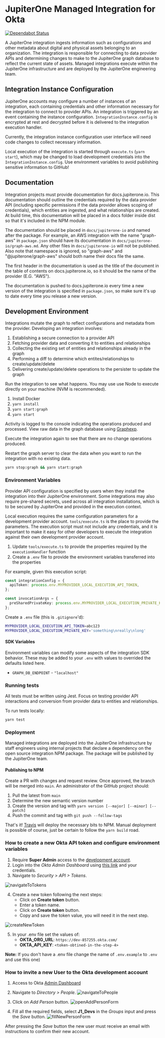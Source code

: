 # JupiterOne Managed Integration for Okta

[![Dependabot Status](https://api.dependabot.com/badges/status?host=github&repo=JupiterOne/graph-okta)](https://dependabot.com)

A JupiterOne integration ingests information such as configurations and other
metadata about digital and physical assets belonging to an organization. The
integration is responsible for connecting to data provider APIs and determining
changes to make to the JupiterOne graph database to reflect the current state of
assets. Managed integrations execute within the JupiterOne infrastructure and
are deployed by the JupiterOne engineering team.

## Integration Instance Configuration

JupiterOne accounts may configure a number of instances of an integration, each
containing credentials and other information necessary for the integration to
connect to provider APIs. An integration is triggered by an event containing the
instance configuration. `IntegrationInstance.config` is encrypted at rest and
decrypted before it is delivered to the integration execution handler.

Currently, the integration instance configuration user interface will need code
changes to collect necessary information.

Local execution of the integration is started through `execute.ts`
(`yarn start`), which may be changed to load development credentials into the
`IntegrationInstance.config`. Use environment variables to avoid publishing
sensitive information to GitHub!

## Documentation

Integration projects must provide documentation for docs.jupiterone.io. This
documentation should outline the credentials required by the data provider API
(including specific permissions if the data provider allows scoping of
credentials), which entities are ingested, and what relationships are created.
At build time, this documentation will be placed in a docs folder inside dist so
that it's included in the NPM module.

The documentation should be placed in `docs/jupiterone-io` and named after the
package. For example, an AWS integration with the name "graph-aws" in
`package.json` should have its documentation in
`docs/jupiterone-io/graph-aws.md`. Any other files in `docs/jupiterone-io` will
not be published. Also note that namespace is ignored, so "graph-aws" and
"@jupiterone/graph-aws" should both name their docs file the same.

The first header in the documentation is used as the title of the document in
the table of contents on docs.jupiterone.io, so it should be the name of the
provider (E.G. "AWS").

The documentation is pushed to docs.jupiterone.io every time a new version of
the integration is specified in `package.json`, so make sure it's up to date
every time you release a new version.

## Development Environment

Integrations mutate the graph to reflect configurations and metadata from the
provider. Developing an integration involves:

1.  Establishing a secure connection to a provider API
2.  Fetching provider data and converting it to entities and relationships
3.  Collecting the existing set of entities and relationships already in the
    graph
4.  Performing a diff to determine which entites/relationships to
    create/update/delete
5.  Delivering create/update/delete operations to the persister to update the
    graph

Run the integration to see what happens. You may use use Node to execute
directly on your machine (NVM is recommended).

1.  Install Docker
2.  `yarn install`
3.  `yarn start:graph`
4.  `yarn start`

Activity is logged to the console indicating the operations produced and
processed. View raw data in the graph database using
[Graphexp](https://github.com/bricaud/graphexp).

Execute the integration again to see that there are no change operations
produced.

Restart the graph server to clear the data when you want to run the integration
with no existing data.

```sh
yarn stop:graph && yarn start:graph
```

### Environment Variables

Provider API configuration is specified by users when they install the
integration into their JupiterOne environment. Some integrations may also
require pre-shared secrets, used across all integration installations, which is
to be secured by JupiterOne and provided in the execution context.

Local execution requires the same configuration parameters for a development
provider account. `tools/execute.ts` is the place to provide the parameters. The
execution script must not include any credentials, and it is important to make
it easy for other developers to execute the integration against their own
development provider account.

1. Update `tools/execute.ts` to provide the properties required by the
   `executionHandler` function
2. Create a `.env` file to provide the environment variables transferred into
   the properties

For example, given this execution script:

```typescript
const integrationConfig = {
  apiToken: process.env.MYPROVIDER_LOCAL_EXECUTION_API_TOKEN,
};

const invocationArgs = {
  preSharedPrivateKey: process.env.MYPROVIDER_LOCAL_EXECUTION_PRIVATE_KEY,
};
```

Create a `.env` file (this is `.gitignore`'d):

```sh
MYPROVIDER_LOCAL_EXECUTION_API_TOKEN=abc123
MYPROVIDER_LOCAL_EXECUTION_PRIVATE_KEY='something\nreally\nlong'
```

#### SDK Variables

Environment variables can modify some aspects of the integration SDK behavior.
These may be added to your `.env` with values to overrided the defaults listed
here.

- `GRAPH_DB_ENDPOINT` - `"localhost"`

### Running tests

All tests must be written using Jest. Focus on testing provider API interactions
and conversion from provider data to entities and relationships.

To run tests locally:

```sh
yarn test
```

### Deployment

Managed integrations are deployed into the JupiterOne infrastructure by staff
engineers using internal projects that declare a dependency on the open source
integration NPM package. The package will be published by the JupiterOne team.

#### Publishing to NPM

Create a PR with changes and request review. Once approved, the branch will be
merged into `main`. An administrator of the GitHub project should:

1. Pull the latest from `main`
2. Determine the new semantic version number
3. Create the version and tag with `yarn version [--major] [--minor] [--patch]`
4. Push the commit and tag with `git push --follow-tags`

That's it! [Travis](https://www.travis-ci.com) will deploy the necessary bits to
NPM. Manual deployment is possible of course, just be certain to follow the
`yarn build` road.

### How to create a new Okta API token and configure environment variables

1. Require **Super Admin** access to the
   [development account](https://dev-857255.okta.com/).
2. Login into the _Okta Admin Dashboard_ using
   [this link](https://dev-857255-admin.okta.com/) and your credentials.
3. Navigate to _Security > API > Tokens_.

![navigateToTokens](/docs/images/navigateToTokens.gif)

4. Create a new token following the next steps:
   - Click on **Create token** button.
   - Enter a token name.
   - Click on **Create token** button.
   - Copy and save the token value, you will need it in the next step.

![createNewToken](/docs/images/createNewToken.gif)

5. In your .env file set the values of:
   - **OKTA_ORG_URL**: `https://dev-857255.okta.com/`
   - **OKTA_API_KEY**: `<token-obtined-in-the-step-4>`

**Note:** If you don't have a .env file change the name of `.env.example` to
`.env` and use this one)

### How to invite a new User to the Okta development account

1. Access to Okta [Admin Dashboard](https://dev-857255-admin.okta.com/)
2. Navigate to _Directory > People_.
   ![navigateToPeople](/docs/images/navigateToPeople.gif)

3. Click on _Add Person_ button.
   ![openAddPersonForm](/docs/images/clickAddPerson.gif)

4. Fill all the required fields, select **J1_Devs** in the _Groups_ input and
   press the _Save_ button. ![fillNewPersonForm](/docs/images/fillUserForm.gif)

After pressing the _Save_ button the new user must receive an email with
instructions to confirm their new account.
